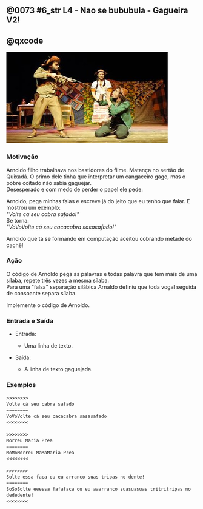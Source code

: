 ## @0073 #6_str L4 - Nao se bububula - Gagueira V2!
## @qxcode

![](capa.jpg)  

### Motivação

Arnoldo filho trabalhava nos bastidores do filme. Matança no sertão de Quixadá. O primo dele tinha que interpretar um cangaceiro gago, mas o pobre coitado não sabia gaguejar.  
Desesperado e com medo de perder o papel ele pede:

Arnoldo, pega minhas falas e escreve já do jeito que eu tenho que falar. E mostrou um exemplo:  
_"Volte cá seu cabra safado!"_  
Se torna:  
_"VoVoVolte cá seu cacacabra sasasafado!"_

Arnoldo que tá se formando em computação aceitou cobrando metade do cachê!

### Ação

O código de Arnoldo pega as palavras e todas palavra que tem mais de uma sílaba, repete três vezes a mesma sílaba.  
Para uma "falsa" separação silábica Arnaldo definiu que toda vogal seguida de consoante separa sílaba.

Implemente o código de Arnoldo.

  

### Entrada e Saída

- Entrada:

  -   Uma linha de texto.

- Saída:

  -  A linha de texto gaguejada.

  

### Exemplos

```
>>>>>>>>
Volte cá seu cabra safado
========
VoVoVolte cá seu cacacabra sasasafado
<<<<<<<<
  
>>>>>>>>
Morreu Maria Prea
========
MoMoMorreu MaMaMaria Prea
<<<<<<<<

>>>>>>>>
Solte essa faca ou eu arranco suas tripas no dente!
========
SoSoSolte eeessa fafafaca ou eu aaarranco suasuasuas tritritripas no dededente!
<<<<<<<<
```
<!---
>>>>>>>> 01
Morreu Maria Prea
========
MoMoMorreu MaMaMaria Prea
<<<<<<<<

>>>>>>>> 02
Solte essa faca ou eu arranco suas tripas no dente
========
SoSoSolte eeessa fafafaca ou eu aaarranco suasuasuas tritritripas no dededente
<<<<<<<<

>>>>>>>> 03
Nao se bula ou eu te mato
========
Nao se bububula ou eu te mamamato
<<<<<<<<
--->